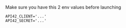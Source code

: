 Make sure you have this 2 env values before launching
```
API42_CLIENT='...'
API42_SECRET='...'
```
